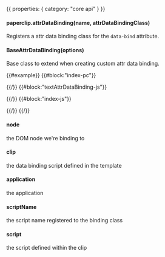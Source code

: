 {{
  properties: {
    category: "core api"
  }
}}

#### paperclip.attrDataBinding(name, attrDataBindingClass)

Registers a attr data binding class for the `data-bind` attribute.

#### BaseAttrDataBinding(options)

Base class to extend when creating custom attr data binding.

{{#example}}
{{#block:"index-pc"}}
<!--
<input type="text" class="form-control" placeholder="message" data-bind="{{ model: <~>text }}"></input>
<span data-bind="{{ text: text }}"></span>
-->
{{/}}
{{#block:"textAttrDataBinding-js"}}
<!--
var paperclip = require("paperclip"),
views         = require("mojo-views@0.2.x");

module.exports = paperclip.BaseAttrDataBinding.extend({
  _onChange: function (text) {
    this.node.innerHTML = text || "";
  }
});
-->
{{/}}
{{#block:"index-js"}}
<!--
var bindable = require("bindable"),
Application  = require("mojo-application"),
views        = require("mojo-views@0.2.x"),
paperclip    = require("mojo-paperclip")

var app = new Application();
app.use(views, paperclip);

app.paperclip.attrDataBinding("text", require("./textAttrDataBinding"));

preview.element.appendChild(new views.Base({
  paper: require("./index.pc")
}, app).render());

-->
{{/}}
{{/}}

#### node

the DOM node we're binding to

#### clip

the data binding script defined in the template

#### application

the application

#### scriptName

the script name registered to the binding class

#### script

the script defined within the clip
